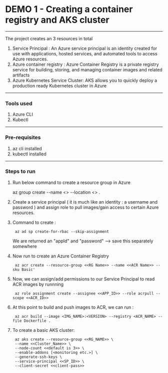 # DEMO 1 - Creating a container registry and AKS cluster

----
The project creates an 3 resources in total 
1. Service Principal : An Azure service principal is an identity created for use with applications, hosted services, and automated tools to access Azure resources. 
2. Azure container registry : Azure Container Registry is a private registry service for building, storing, and managing container images and related artifacts
3. Azure Kubernetes Service Cluster: AKS allows you to quickly deploy a production ready Kubernetes cluster in Azure

----
### Tools used 

1. Azure CLI
2. Kubectl

----
 ### Pre-requisites

1. az cli installed
2. kubectl installed

----
### Steps to run 

1. Run below command to create a resource group in Azure

     az group create --name <<Resource Group Name>> --location <<Region>> .

2. Create a service principal ( it is much like an identity : a username and password ) and assign role to pull images/gain access to certain Azure resources.

3. Command to create : 
        
        az ad sp create-for-rbac --skip-assignment

   We are returned an "appId" and "password" --> save this separately somewhere

4. Now run to create an Azure Container Registry 
        
        az acr create --resource-group <<RG Name>> --name <<ACR Name>> --sku Basic'

5. Now, we can assign/add permissions to our Service Principal to read ACR images by runnning
        
        az role assignment create --assignee <<APP_ID>> --role acrpull --scope <<ACR_ID>>


6. At this point to build and push images to ACR, we can run :

        az acr build --image <IMG_NAME>:<VERSION> --registry <ACR_NAME> --file Dockerfile .

5. To create a basic AKS cluster:

        az aks create --resource-group <<RG_NAME>> \
        --name <<Cluster_Name>> \
        --node-count <<default is 3>> \
        --enable-addons [<monitoring etc.>] \
        --generate-ssh-keys \
        --service-principal <<SP_ID>> \
        --client-secret <<client-pass>>
